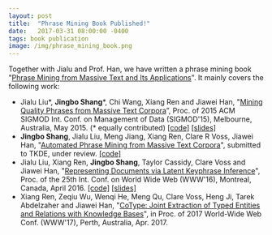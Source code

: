 ```yaml
---
layout: post
title:  "Phrase Mining Book Published!"
date:   2017-03-31 08:00:00 -0400
tags: book publication
image: /img/phrase_mining_book.png
---
```


Together with Jialu and Prof. Han, we have written a phrase mining book "[Phrase Mining from Massive Text and Its Applications](http://www.morganclaypool.com/doi/10.2200/S00759ED1V01Y201702DMK013)". It mainly covers the following work:

*   Jialu Liu\*, **Jingbo Shang**\*, Chi Wang, Xiang Ren and Jiawei Han, "[Mining Quality Phrases from Massive Text Corpora](http://jialu.cs.illinois.edu/paper/sigmod2015-liu.pdf)”, Proc. of 2015 ACM SIGMOD Int. Conf. on Management of Data (SIGMOD'15), Melbourne, Australia, May 2015. (\* equally contributed) [[code]]() [[slides]](http://jialu.cs.illinois.edu/paper/sigmod2015-liu-slides.pdf)
*   **Jingbo Shang**, Jialu Liu, Meng Jiang, Xiang Ren, Clare R Voss, Jiawei Han, "[Automated Phrase Mining from Massive Text Corpora](https://arxiv.org/abs/1702.04457)", submitted to TKDE, under review. [[code]](https://github.com/shangjingbo1226/AutoPhrase)
*   Jialu Liu, Xiang Ren, **Jingbo Shang**, Taylor Cassidy, Clare Voss and Jiawei Han, "[Representing Documents via Latent Keyphrase Inference](http://shang7.web.engr.illinois.edu/paper/www2016-liu.pdf)", Proc. of the 25th Int. Conf. on World Wide Web (WWW'16), Montreal, Canada, April 2016. [[code]](https://github.com/remenberl/Latent-Keyphrase-Inference) [[slides]](http://shang7.web.engr.illinois.edu/paper/www2016-liu-slides.pdf)
*   Xiang Ren, Zeqiu Wu, Wenqi He, Meng Qu, Clare Voss, Heng Ji, Tarek Abdelzaher and Jiawei Han, "[CoType: Joint Extraction of Typed Entities and Relations with Knowledge Bases](http://hanj.cs.illinois.edu/pdf/www17_xren.pdf)", in Proc. of 2017 World-Wide Web Conf. (WWW'17), Perth, Australia, Apr. 2017.
